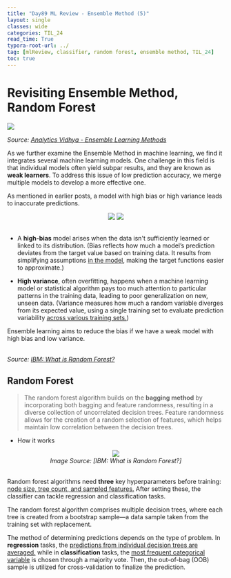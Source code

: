 ```yaml
---
title: "Day89 ML Review - Ensemble Method (5)"
layout: single
classes: wide
categories: TIL_24
read_time: True
typora-root-url: ../
tag: [mlReview, classifier, random forest, ensemble method, TIL_24]
toc: true 
---
```


# Revisiting Ensemble Method, Random Forest

<img src="/blog/images/2024-10-11-TIL24_Day89/82E621C9-1573-455E-8D34-E0340B9F2D1B.jpeg">

<I>Source: [Analytics Vidhya - Ensemble Learning Methods](https://www.analyticsvidhya.com/blog/2023/01/ensemble-learning-methods-bagging-boosting-and-stacking/)</I>

As we further examine the Ensemble Method in machine learning, we find it integrates several machine learning models. One challenge in this field is that individual models often yield subpar results, and they are known as **weak learners**. To address this issue of low prediction accuracy, we merge multiple models to develop a more effective one.

As mentioned in earlier posts, a model with high bias or high variance leads to inaccurate predictions.

<center>
  <img src="/blog/images/2024-10-11-TIL24_Day89/image-20241012112953805.png">
  <img src="/blog/images/2024-10-11-TIL24_Day89/image-20241012112959670.png"> <br><Br>
</center>




- A **high-bias** model arises when the data isn't sufficiently learned or linked to its distribution. (Bias reflects how much a model’s prediction deviates from the target value based on training data. It results from simplifying assumptions <u>in the model</u>, making the target functions easier to approximate.)

- **High variance**, often overfitting, happens when a machine learning model or statistical algorithm pays too much attention to particular patterns in the training data, leading to poor generalization on new, unseen data. (Variance measures how much a random variable diverges from its expected value, using a single training set to evaluate prediction variability <u>across various training sets.</u>)



Ensemble learning aims to reduce the bias if we have a weak model with high bias and low variance. <br><br>



<I>Source: [IBM: What is Random Forest?](https://www.ibm.com/topics/random-forest#:~:text=Random%20forest%20is%20a%20commonly,Decision%20trees)</I>

## Random Forest

> The random forest algorithm builds on the **bagging method** by incorporating both bagging and feature randomness, resulting in a diverse collection of uncorrelated decision trees. Feature randomness allows for the creation of a random selection of features, which helps maintain low correlation between the decision trees.



- How it works

<center>
  <img src="/blog/images/2024-10-11-TIL24_Day89/image-20241012115441856.png"><br>
  <I>Image Source: [IBM: What is Random Forest?]</I><br><br>
</center>



Random forest algorithms need **three** key hyperparameters before training: <u>node size, tree count, and sampled features.</u> After setting these, the classifier can tackle regression and classification tasks.

The random forest algorithm comprises multiple decision trees, where each tree is created from a bootstrap sample—a data sample taken from the training set with replacement.

The method of determining predictions depends on the type of problem. In **regression** tasks, the <u>predictions from individual decision trees are averaged,</u> while in **classification** tasks, the <u>most frequent categorical variable</u> is chosen through a majority vote. Then, the out-of-bag (OOB) sample is utilized for cross-validation to finalize the prediction.













<br><br>

